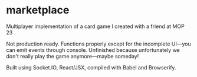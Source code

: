 # marketplace
Multiplayer implementation of a card game I created with a friend at MOP 23

Not production ready. Functions properly except for the incomplete UI—you can emit events through console. Unfinished because unfortunately we don't really play the game anymore—maybe someday!

Built using Socket.IO, React/JSX, compiled with Babel and Browserify.

